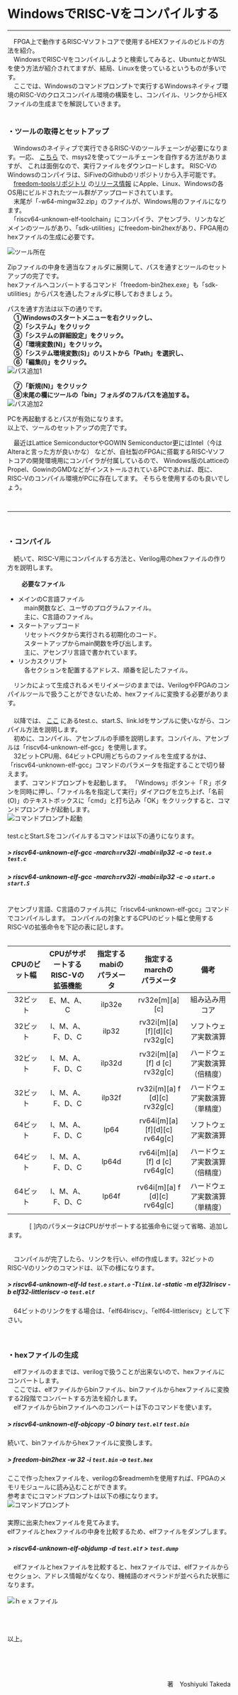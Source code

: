 # WindowsでRISC-Vをコンパイルする
-----------

　FPGA上で動作するRISC-Vソフトコアで使用するHEXファイルのビルドの方法を紹介。  
　WindowsでRISC-Vをコンパイルしようと検索してみると、UbuntuとかWSLを使う方法が紹介されてますが、結局、Linuxを使っているというものが多いです。  
　ここでは、Windowsのコマンドプロンプトで実行するWindowsネイティブ環境のRISC-Vのクロスコンパイル環境の構築をし、コンパイル、リンクからHEXファイルの生成までを解説していきます。  
<br>

### ・ツールの取得とセットアップ  
　Windowsのネイティブで実行できるRISC-Vのツールチェーンが必要になります。一応、
[こちら](https://www.emdalo.com/posts/risc-v-gnu-compiler-toolchain-howto-compile-on-windows/)
で、msys2を使ってツールチェーンを自作する方法がありますが、
これは面倒なので、実行ファイルをダウンロードします。
RISC-VのWindowsのコンパイラは、SiFiveのGithubのリポジトリから入手可能です。  
　[freedom-toolsリポジトリ](https://github.com/sifive/freedom-tools)
の[リリース情報](https://github.com/sifive/freedom-tools/releases)
にApple、Linux、Windowsの各OS用にビルドされたツール群がアップロードされています。  
　末尾が「-w64-mingw32.zip」のファイルが、Windows用のファイルになります。  
　「riscv64-unknown-elf-toolchain」にコンパイラ、アセンブラ、リンカなどメインのツールがあり、「sdk-utilities」にfreedom-bin2hexがあり、FPGA用のhexファイルの生成に必要です。  
  
![ツール所在](./freedom-tools.jpg)

Zipファイルの中身を適当なフォルダに展開して、パスを通すとツールのセットアップの完了です。  
hexファイルへコンバートするコマンド「freedom-bin2hex.exe」も「sdk-utilities」からパスを通したフォルダに移しておきましょう。  
  
パスを通す方法は以下の通りです。  
　**①Windowsのスタートメニューを右クリックし、**  
　**②「システム」をクリック**  
　**③「システムの詳細設定」をクリック。**  
　**④「環境変数(N)」をクリック。**  
　**⑤「システム環境変数(S)」のリストから「Path」を選択し、**  
　**⑥「編集(I)」をクリック。**  
![パス追加1](./path_1.jpg)<br>
  
　**⑦「新規(N)」をクリック**  
　**⑧末尾の欄にツールの「bin」フォルダのフルパスを追加する。**  
![パス追加2](./path_2.jpg)

PCを再起動するとパスが有効になります。  
以上で、ツールのセットアップの完了です。  
  
　最近はLattice SemiconductorやGOWIN Semiconductor更にはIntel（今はAlteraと言った方が良いかな）
などが、自社製のFPGAに搭載するRISC-Vソフトコアの開発環境用にコンパイラが付属しているので、
Windows版のLatticeのPropel、GowinのGMDなどがインストールされているPCであれば、既に、RISC-Vのコンパイル環境がPCに存在してます。
そちらを使用するのも良いでしょう。

<br>

----------

<br>

### ・コンパイル  
　続いて、RISC-V用にコンパイルする方法と、Verilog用のhexファイルの作り方を説明します。<br><br>
　 　**必要なファイル**
* メインのC言語ファイル  
　main関数など、ユーザのプログラムファイル。  
　主に、C言語のファイル。  
* スタートアップコード  
　リセットベクタから実行される初期化のコード。  
　スタートアップからmain関数を呼び出します。  
　主に、アセンブリ言語で書かれています。  
* リンカスクリプト  
　各セクションを配置するアドレス、順番を記したファイル。  
  
　リンカによって生成されるメモリイメージのままでは、VerilogやFPGAのコンパイルツールで扱うことができないため、hexファイルに変換する必要があります。  
 　 
　  
　以降では、
[ここ](https://github.com/yoshiyuki-takeda/RISC-V_SOBAKO-CORE/tree/main/sample_program/LED_COLOR_CHANGE1)
にあるtest.c、start.S、link.ldをサンプルに使いながら、コンパイル方法を説明します。  
　初めに、コンパイル、アセンブルの手順を説明します。コンパイル、アセンブルは「riscv64-unknown-elf-gcc」を使用します。  
　32ビットCPU用、64ビットCPU用どちらのファイルを生成するかは、「riscv64-unknown-elf-gcc」コマンドのパラメータを指定することで切り替えます。  
　まず、コマンドプロンプトを起動します。  「Windows」ボタン＋「Ｒ」ボタンを同時に押し、「ファイル名を指定して実行」ダイアログを立ち上げ、「名前(O)」のテキストボックスに「cmd」と打ち込み「OK」をクリックすると、コマンドプロンプトが起動します。  
![コマンドプロンプト起動](./cmd.jpg)
　  
　  
test.cとStart.Sをコンパイルするコマンドは以下の通りになります。
##### > riscv64-unknown-elf-gcc -march=rv32i -mabi=ilp32 -c -o `test.o` `test.c`
##### > riscv64-unknown-elf-gcc -march=rv32i -mabi=ilp32 -c -o `start.o` `start.S`
<br>
アセンブリ言語、C言語のファイル共に「riscv64-unknown-elf-gcc」コマンドでコンパイルします。  
コンパイルの対象とするCPUのビット幅と使用するRISC-Vの拡張命令を下記の表に記します。<br><br>

| CPUのビット幅 | CPUがサポートする<br>RISC-Vの拡張機能 | 指定するmabiの<br>パラメータ | 指定するmarchの<br>パラメータ  　|  備考                          |
|:------------:|:---------------------------------:|:------------------------:|:--------------------------------:|:----------------------------------:|
|   32ビット    |            E、M、A、C             |          ilp32e          | rv32e[m][a][c]                   | 組み込み用コア                        |
|   32ビット    |         I、M、A、F、D、C          |          ilp32           | rv32i[m][a][f][d][c]<br>rv32g[c] | ソフトウェア実数演算               |
|   32ビット    |         I、M、A、F、D、C          |          ilp32d          | rv32i[m][a][f] d [c]<br>rv32g[c] | ハードウェア実数演算<br>（倍精度） |
|   32ビット    |         I、M、A、F、D、C          |          ilp32f          | rv32i[m][a] f [d][c]<br>rv32g[c] | ハードウェア実数演算<br>（単精度） |
|   64ビット    |         I、M、A、F、D、C          |           lp64           | rv64i[m][a][f][d][c]<br>rv64g[c] | ソフトウェア実数演算               |
|   64ビット    |         I、M、A、F、D、C          |           lp64d          | rv64i[m][a][f] d [c]<br>rv64g[c] | ハードウェア実数演算<br>（倍精度） |
|   64ビット    |         I、M、A、F、D、C          |           lp64f          | rv64i[m][a] f [d][c]<br>rv64g[c] | ハードウェア実数演算<br>（単精度） |

　 　 　[ ]内のパラメータはCPUがサポートする拡張命令に従って省略、追加します。
<br><br><br>
　コンパイルが完了したら、リンクを行い、elfの作成します。32ビットのRISC-Vのリンクのコマンドは、以下の様になります。

##### > riscv64-unknown-elf-ld `test.o` `start.o` -T`link.ld` -static -m elf32lriscv -b elf32-littleriscv -o `test.elf`
　64ビットのリンクをする場合は、「elf64lriscv」、「elf64-littleriscv」として下さい。
<br><br><br>

### ・hexファイルの生成  
　elfファイルのままでは、verilogで扱うことが出来ないので、hexファイルにコンバートします。  
　ここでは、elfファイルからbinファイル、binファイルからhexファイルに変換する2段階でコンバートする方法を紹介します。  
　elfファイルからbinファイルへのコンバートは下のコマンドを使います。
##### > riscv64-unknown-elf-objcopy -O binary `test.elf` `test.bin`
続いて、binファイルからhexファイルに変換します。
##### > freedom-bin2hex -w 32 -i `test.bin` -o `test.hex`
ここで作ったhexファイルを、verilogの$readmemhを使用すれば、FPGAのメモリモジュールに読み込むことができます。  
参考までにコマンドプロンプトは以下の様になります。  
![コマンドプロンプト](./prompt.jpg)
　  
　  
実際に出来たhexファイルを見てみます。  
elfファイルとhexファイルの中身を比較するため、elfファイルをダンプします。
##### > riscv64-unknown-elf-objdump -d `test.elf` > `test.dump`
　elfファイルとhexファイルを比較すると、hexファイルでは、elfファイルからセクション、アドレス情報がなくなり、機械語のオペランドが並べられた状態になります。  
<br>
![ｈｅｘファイル](./hexfile.jpg)

<br><br><br>
以上。  
<br><br><br><br><div style="text-align: right;">　 　 　 　著　Yoshiyuki Takeda</div>
